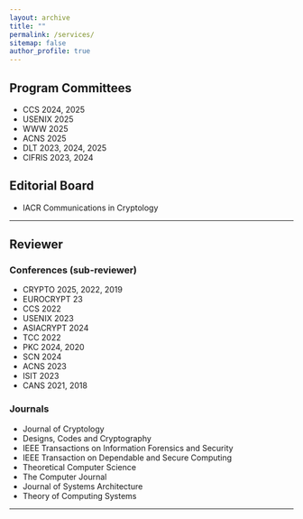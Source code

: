 ```yaml
---
layout: archive
title: ""
permalink: /services/
sitemap: false
author_profile: true
---
```


## Program Committees ##

- CCS 2024, 2025
- USENIX 2025
- WWW 2025
- ACNS 2025
- DLT 2023, 2024, 2025
- CIFRIS 2023, 2024

## Editorial Board ##

- IACR Communications in Cryptology

---

## Reviewer ##

### Conferences (sub-reviewer) ####

- CRYPTO 2025, 2022, 2019
- EUROCRYPT 23
- CCS 2022 
- USENIX 2023
- ASIACRYPT 2024
- TCC 2022
- PKC 2024, 2020
- SCN 2024
- ACNS 2023
- ISIT 2023
- CANS 2021, 2018

### Journals ####

- Journal of Cryptology
- Designs, Codes and Cryptography
- IEEE Transactions on Information Forensics and Security
- IEEE Transaction on Dependable and Secure Computing 
- Theoretical Computer Science 
- The Computer Journal 
- Journal of Systems Architecture
- Theory of Computing Systems

---

<!-- ## Other ##

- **Session Chair @ TPMPC 23**, Aarhus University, Aarhus, Denmark

- **Session Chair @ CCS 22**, Los Angeles, CA  
*Track*: Advanced Public Key Primitives -->
